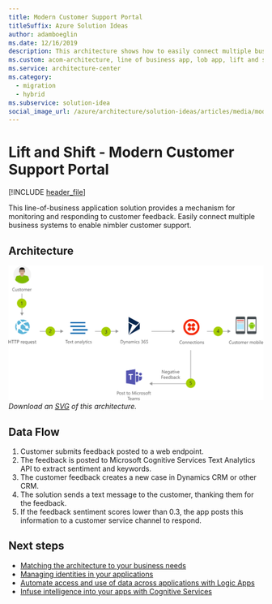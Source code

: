 ```yaml
---
title: Modern Customer Support Portal
titleSuffix: Azure Solution Ideas
author: adamboeglin
ms.date: 12/16/2019
description: This architecture shows how to easily connect multiple business systems to enable customer support.
ms.custom: acom-architecture, line of business app, lob app, lift and shift cloud strategy, cloud migration, cloud innovation, lift and shift solution, lift and shift strategy, interactive-diagram, 'https://azure.microsoft.com/solutions/architecture/modern-customer-support-portal-powered-by-an-agile-business-process/'
ms.service: architecture-center
ms.category:
  - migration
  - hybrid
ms.subservice: solution-idea
social_image_url: /azure/architecture/solution-ideas/articles/media/modern-customer-support-portal-powered-by-an-agile-business-process.png
---
```


# Lift and Shift - Modern Customer Support Portal

[!INCLUDE [header_file](../header.md)]

This line-of-business application solution provides a mechanism for monitoring and responding to customer feedback. Easily connect multiple business systems to enable nimbler customer support.

## Architecture

![Architecture diagram](../media/modern-customer-support-portal-powered-by-an-agile-business-process.png)
*Download an [SVG](../media/modern-customer-support-portal-powered-by-an-agile-business-process.svg) of this architecture.*

## Data Flow

1. Customer submits feedback posted to a web endpoint.
1. The feedback is posted to Microsoft Cognitive Services Text Analytics API to extract sentiment and keywords.
1. The customer feedback creates a new case in Dynamics CRM or other CRM.
1. The solution sends a text message to the customer, thanking them for the feedback.
1. If the feedback sentiment scores lower than 0.3, the app posts this information to a customer service channel to respond.

## Next steps

- [Matching the architecture to your business needs](../../guide/design-principles/build-for-business.md)
- [Managing identities in your applications](../../multitenant-identity/index.md)
- [Automate access and use of data across applications with Logic Apps](https://docs.microsoft.com/azure/logic-apps)
- [Infuse intelligence into your apps with Cognitive Services](https://docs.microsoft.com/azure/cognitive-services/welcome)

